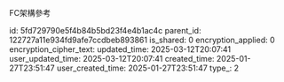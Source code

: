 FC架構參考



id: 5fd729790e5f4b84b5bd23f4e4b1ac4c
parent_id: 122727a11e934fd9afe7ccdbeb893861
is_shared: 0
encryption_applied: 0
encryption_cipher_text: 
updated_time: 2025-03-12T20:07:41
user_updated_time: 2025-03-12T20:07:41
created_time: 2025-01-27T23:51:47
user_created_time: 2025-01-27T23:51:47
type_: 2
